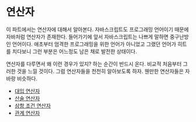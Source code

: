 # 연산자
이 파트에서는 연산자에 대해서 알아본다. 자바스크립트도 프로그래밍 언어이기 때문에 자바처럼 연산자가 존재한다. 들어가기에 앞서 자바스크립트는 나쁘게 말하면 중구난방인 언어이다. 애초부터 엄격한 프로그래밍을 위한 언어가 아니었고 그랬던 언어가 히트를 치다보니 그런 부분은 어느정도 남은 채로 발전한 상태이다.

연산자를 다루면서 왜 이런 경우가 있지? 하는 순간이 반드시 온다. 비교적 처음부터 그러한 것을 느낄 것이다. 그럼 연산자들을 천천히 알아보도록 하자. 웬만한 연산자들은 자바랑 비슷하다.

+ [대입 연산자](./1.equal.md)
+ [산술 연산자](./2.normal.md)
+ [삼항 조건 연산자](./3.ternary.md)
+ [관계 연산자](./4.relational.md)